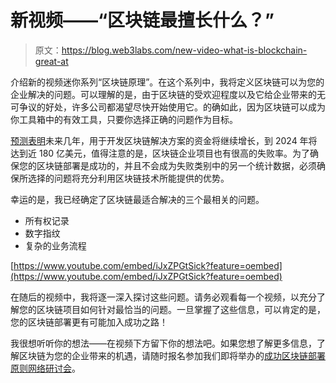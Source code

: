 # 新视频——“区块链最擅长什么？”

> 原文：<https://blog.web3labs.com/new-video-what-is-blockchain-great-at>

介绍新的视频迷你系列“区块链原理”。在这个系列中，我将定义区块链可以为您的企业解决的问题。可以理解的是，由于区块链的受欢迎程度以及它给企业带来的无可争议的好处，许多公司都渴望尽快开始使用它。的确如此，因为区块链可以成为你工具箱中的有效工具，只要你选择正确的问题作为目标。

[预测表明](https://www.statista.com/statistics/https://www.statista.com/statistics/800426/worldwide-blockchain-solutions-spending/s-spending/)未来几年，用于开发区块链解决方案的资金将继续增长，到 2024 年将达到近 180 亿美元，值得注意的是，区块链企业项目也有很高的失败率。为了确保您的区块链部署是成功的，并且不会成为失败类别中的另一个统计数据，必须确保所选择的问题将充分利用区块链技术所能提供的优势。

幸运的是，我已经确定了区块链最适合解决的三个最相关的问题。

*   所有权记录
*   数字指纹
*   复杂的业务流程

[https://www.youtube.com/embed/iJxZPGtSick?feature=oembed](https://www.youtube.com/embed/iJxZPGtSick?feature=oembed)

在随后的视频中，我将逐一深入探讨这些问题。请务必观看每一个视频，以充分了解您的区块链项目如何针对最恰当的问题。一旦掌握了这些信息，可以肯定的是，您的区块链部署更有可能加入成功之路！

我很想听听你的想法——在视频下方留下你的想法吧。如果您想了解更多信息，了解区块链为您的企业带来的机遇，请随时报名参加我们即将举办的[成功区块链部署原则网络研讨会](https://www.web3labs.com/principles-webinar)。
